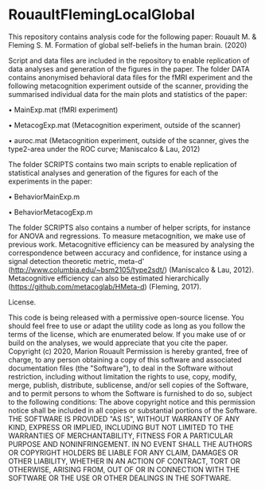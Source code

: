 # RouaultFlemingLocalGlobal

This repository contains analysis code for the following paper: 
Rouault M. & Fleming S. M. Formation of global self-beliefs in the human brain. (2020)

Script and data files are included in the repository to enable replication of data analyses and generation of the figures in the paper.
The folder DATA contains anonymised behavioral data files for the fMRI experiment and the following metacognition experiment outside of the scanner, providing the summarised individual data for the main plots and statistics of the paper: 

•	MainExp.mat (fMRI experiment)

•	MetacogExp.mat (Metacognition experiment, outside of the scanner)

•	auroc.mat (Metacognition experiment, outside of the scanner, gives the type2-area under the ROC curve; Maniscalco & Lau, 2012)

The folder SCRIPTS contains two main scripts to enable replication of statistical analyses and generation of the figures for each of the experiments in the paper:

•	BehaviorMainExp.m

•	BehaviorMetacogExp.m

The folder SCRIPTS also contains a number of helper scripts, for instance for ANOVA and regressions.
To measure metacognition, we make use of previous work. Metacognitive efficiency can be measured by analysing the correspondence between accuracy and confidence, for instance using a signal detection theoretic metric, meta-d' (http://www.columbia.edu/~bsm2105/type2sdt/) (Maniscalco & Lau, 2012). Metacognitive efficiency can also be estimated hierarchically (https://github.com/metacoglab/HMeta-d) (Fleming, 2017).

License.

This code is being released with a permissive open-source license. You should feel free to use or adapt the utility code as long as you follow the terms of the license, which are enumerated below. If you make use of or build on the analyses, we would appreciate that you cite the paper.
Copyright (c) 2020, Marion Rouault
Permission is hereby granted, free of charge, to any person obtaining a copy of this software and associated documentation files (the "Software"), to deal in the Software without restriction, including without limitation the rights to use, copy, modify, merge, publish, distribute, sublicense, and/or sell copies of the Software, and to permit persons to whom the Software is furnished to do so, subject to the following conditions:
The above copyright notice and this permission notice shall be included in all copies or substantial portions of the Software.
THE SOFTWARE IS PROVIDED "AS IS", WITHOUT WARRANTY OF ANY KIND, EXPRESS OR IMPLIED, INCLUDING BUT NOT LIMITED TO THE WARRANTIES OF MERCHANTABILITY, FITNESS FOR A PARTICULAR PURPOSE AND NONINFRINGEMENT. IN NO EVENT SHALL THE AUTHORS OR COPYRIGHT HOLDERS BE LIABLE FOR ANY CLAIM, DAMAGES OR OTHER LIABILITY, WHETHER IN AN ACTION OF CONTRACT, TORT OR OTHERWISE, ARISING FROM, OUT OF OR IN CONNECTION WITH THE SOFTWARE OR THE USE OR OTHER DEALINGS IN THE SOFTWARE.

